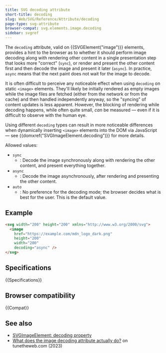 ```yaml
---
title: SVG decoding attribute
short-title: decoding
slug: Web/SVG/Reference/Attribute/decoding
page-type: svg-attribute
browser-compat: svg.elements.image.decoding
sidebar: svgref
---
```


The `decoding` attribute, valid on {{SVGElement("image")}} elements, provides a hint to the browser as to whether it should perform image decoding along with rendering other content in a single presentation step that looks more "correct" (`sync`), or render and present the other content first and then decode the image and present it later (`async`). In practice, `async` means that the next paint does not wait for the image to decode.

It is often difficult to perceive any noticeable effect when using `decoding` on static `<image>` elements. They'll likely be initially rendered as empty images while the image files are fetched (either from the network or from the cache) and then handled independently anyway, so the "syncing" of content updates is less apparent. However, the blocking of rendering while decoding happens, while often quite small, _can_ be measured — even if it is difficult to observe with the human eye.

Using different `decoding` types can result in more noticeable differences when dynamically inserting `<image>` elements into the DOM via JavaScript — see {{domxref("SVGImageElement.decoding")}} for more details.

Allowed values:

- `sync`
  - : Decode the image synchronously along with rendering the other content, and present everything together.
- `async`
  - : Decode the image asynchronously, after rendering and presenting the other content.
- `auto`
  - : No preference for the decoding mode; the browser decides what is best for the user. This is the default value.

## Example

```html
<svg width="200" height="200" xmlns="http://www.w3.org/2000/svg">
  <image
    href="https://example.com/mdn_logo_dark.png"
    height="200"
    width="200"
    decoding="async" />
</svg>
```

## Specifications

{{Specifications}}

## Browser compatibility

{{Compat}}

## See also

- [SVGImageElement: decoding property](/en-US/docs/Web/API/SVGImageElement/decoding)
- [What does the image decoding attribute actually do?](https://www.tunetheweb.com/blog/what-does-the-image-decoding-attribute-actually-do/) on tunetheweb.com (2023)
